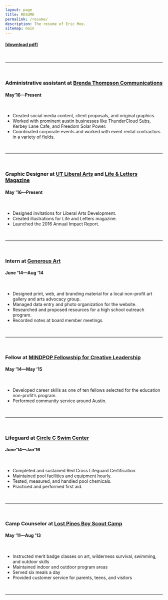 ```yaml
---
layout: page
title: RESUME
permalink: /resume/
description: The resume of Eric Moe.
sitemap: main
---
```

<!-- include the resume link here -->
<h4><a href="/doc/Eric-Moe-Resume.pdf">[download pdf]</a></h4>
<br/>
<hr/>
<br/>


<h3>Administrative assistant at <a href="http://www.brendathompson.com/" target="blank">Brenda Thompson Communications</a></h3>
<h4>May’16—Present</h4>
<br/>
<ul>
<li>Created social media content, client proposals, and original graphics.</li>
<li>Worked with prominent austin businesses like ThunderCloud Subs, Kerbey Lane Cafe, and Freedom Solar Power.</li>
<li>Coordinated corporate events and worked with event rental contractors in a variety of fields.</li>
</ul>
<br/>
<hr/>
<br/>

<h3>Graphic Designer at <a href="https://liberalarts.utexas.edu/" target="_blank">UT Liberal Arts</a> and <a href="http://lifeandletters.la.utexas.edu/" target="_blank">Life &amp; Letters Magazine</a></h3>
<h4>May '16—Present</h4>
<br/>
<ul>
<li>Designed invitations for Liberal Arts Development.</li>
<li>Created illustrations for Life and Letters magazine.</li>
<li>Launched the 2016 Annual Impact Report.</li>
</ul>
<br/>
<hr/>
<br/>

<h3>Intern at <a href="http://www.generousart.org/" target="blank">Generous Art</a></h3>
<h4>June ’14—Aug ’14</h4>
<br/>
<ul>
<li>Designed print, web, and branding material for a local non-profit art gallery and arts advocacy group.</li>
<li>Managed data entry and photo organization for the website.</li>
<li>Researched and proposed resources for a high school outreach program.</li>
<li>Recorded notes at board member meetings.</li>
</ul>
<br/>
<hr/>
<br/>

<h3>Fellow at <a href="http://mindpop.org/fellowship-program-overview/" target="blank">MINDPOP Fellowship for Creative Leadership</a></h3>
<h4>May ’14—May ’15</h4>
<br/>
<ul>
<li>Developed career skills as one of ten fellows selected for the education non-profit’s program.</li>
<li>Performed community service around Austin.</li>
</ul>
<br/>
<hr/>
<br/>

<h3>Lifeguard at <a href="https://circlecranch.info/amenities/circle-c-aquatics/" target="blank">Circle C Swim Center</a></h3>
<h4>June’14—Jan’16</h4>
<br/>
<ul>
<li>Completed and sustained Red Cross Lifeguard Certification.</li>
<li>Maintained pool facilities and equipment hourly.</li>
<li>Tested, measured, and handled pool chemicals.</li>
<li>Practiced and performed first aid.</li>
</ul>
<br/>
<hr/>
<br/>

<h3>Camp Counselor at <a href="http://www.bsacac.org/activities/for_boy_scouts/summercamp" target="blank">Lost Pines Boy Scout Camp</a></h3>
<h4>May ’11—Aug ’13</h4>
<br/>
<ul>
<li>Instructed merit badge classes on art, wilderness survival, swimming, and outdoor skills</li>
<li>Maintained indoor and outdoor program areas</li>
<li>Served six meals a day</li>
<li>Provided customer service for parents, teens, and visitors</li>
</ul>
<br/>
<hr/>
<br/>
